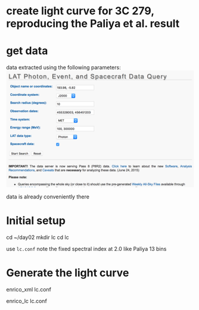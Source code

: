 create light curve for 3C 279, reproducing the Paliya et al. result
======================================

# get data

data extracted using the following parameters:
![](./figures/3c279_query.png)

data is already conveniently there

# Initial setup

cd ~/day02
mkdir lc
cd lc

use `lc.conf`
note the fixed spectral index at 2.0 like Paliya
13 bins

# Generate the light curve


enrico_xml lc.conf

enrico_lc lc.conf

